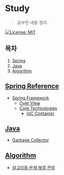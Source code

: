 # Study

> 공부한 내용 정리

[![License: MIT](https://img.shields.io/badge/License-MIT-yellow.svg)](https://opensource.org/licenses/MIT)

## 목차

1. [Spring](#Spring)
2. [Java](#java)
3. [Algorithm](#algorithm)

## [Spring Reference](./SpringReference)

- [Spring Framework](./SpringReference/SpringFramework)
  - [Over View](./SpringReference/SpringFramework/OverView.md)
  - [Core Technologies](./SpringReference/SpringFramework/CoreTechnologies)
    - [IoC Container](./SpringReference/SpringFramework/CoreTechnologies/1_IoC_Container)

## [Java](./Java)

- [Garbage Collector](./Java/GarbageCollector)

## [Algorithm](./Algorithm)

- [알고리즘 문제 해결 전략](./Algorithm/Book)

